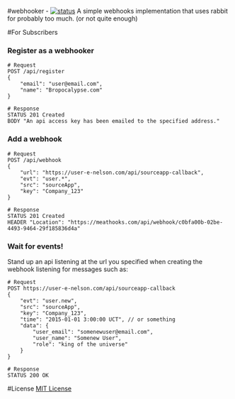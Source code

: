 #webhooker - [![status](https://travis-ci.org/nkcraddock/webhooker.svg?branch=master)](https://travis-ci.org/nkcraddock/webhooker)
A simple webhooks implementation that uses rabbit for probably too much. (or not quite enough)

#For Subscribers
### Register as a webhooker

```
# Request
POST /api/register
{
    "email": "user@email.com",
    "name": "Bropocalypse.com"
}

# Response
STATUS 201 Created
BODY "An api access key has been emailed to the specified address."

```

### Add a webhook
```
# Request
POST /api/webhook
{
    "url": "https://user-e-nelson.com/api/sourceapp-callback",
    "evt": "user.*",
    "src": "sourceApp",
    "key": "Company_123"
}

# Response
STATUS 201 Created
HEADER "Location": "https://meathooks.com/api/webhook/c0bfa00b-02be-4493-9464-29f185836d4a"
```

### Wait for events!
Stand up an api listening at the url you specified when creating the webhook listening for messages such as:
```
# Request
POST https://user-e-nelson.com/api/sourceapp-callback
{
    "evt": "user.new",
    "src": "sourceApp",
    "key": "Company_123",
    "time": "2015-01-01 3:00:00 UCT", // or something
    "data": {
        "user_email": "somenewuser@email.com",
        "user_name": "Somenew User",
        "role": "king of the universe"
    }
}

# Response
STATUS 200 OK

```
#License
[MIT License](http://opensource.org/licenses/MIT)
